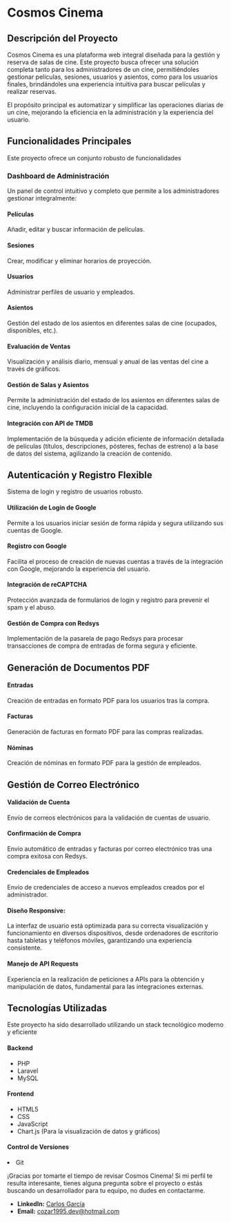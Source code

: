 <h1>Cosmos Cinema</h1>

<h2>Descripción del Proyecto</h2> 

Cosmos Cinema es una plataforma web integral diseñada para la gestión y reserva de salas de cine. Este proyecto busca ofrecer una solución completa tanto para los administradores de un cine, permitiéndoles gestionar películas, sesiones, usuarios y asientos, como para los usuarios finales, brindándoles una experiencia intuitiva para buscar películas y realizar reservas.

El propósito principal es automatizar y simplificar las operaciones diarias de un cine, mejorando la eficiencia en la administración y la experiencia del usuario.

<h2>Funcionalidades Principales</h2>

Este proyecto ofrece un conjunto robusto de funcionalidades

<h3>Dashboard de Administración</h3> Un panel de control intuitivo y completo que permite a los administradores gestionar integralmente:

<h4>Películas</h4> Añadir, editar y buscar información de películas.

<h4>Sesiones</h4> Crear, modificar y eliminar horarios de proyección.

<h4>Usuarios</h4> Administrar perfiles de usuario y empleados.

<h4>Asientos</h4> Gestión del estado de los asientos en diferentes salas de cine (ocupados, disponibles, etc.).

<h4>Evaluación de Ventas</h4> Visualización y análisis diario, mensual y anual de las ventas del cine a través de gráficos.

<h4>Gestión de Salas y Asientos</h4> Permite la administración del estado de los asientos en diferentes salas de cine, incluyendo la configuración inicial de la capacidad.

<h4>Integración con API de TMDB</h4> Implementación de la búsqueda y adición eficiente de información detallada de películas (títulos, descripciones, pósteres, fechas de estreno) a la base de datos del sistema, agilizando la creación de contenido.

<h2>Autenticación y Registro Flexible</h2>

Sistema de login y registro de usuarios robusto.

<h4>Utilización de Login de Google</h4> Permite a los usuarios iniciar sesión de forma rápida y segura utilizando sus cuentas de Google.

<h4>Registro con Google</h4> Facilita el proceso de creación de nuevas cuentas a través de la integración con Google, mejorando la experiencia del usuario.

<h4>Integración de reCAPTCHA</h4> Protección avanzada de formularios de login y registro para prevenir el spam y el abuso.

<h4>Gestión de Compra con Redsys</h4> Implementación de la pasarela de pago Redsys para procesar transacciones de compra de entradas de forma segura y eficiente.

<h2>Generación de Documentos PDF</h2>

<h4>Entradas</h4> Creación de entradas en formato PDF para los usuarios tras la compra.

<h4>Facturas</h4> Generación de facturas en formato PDF para las compras realizadas.

<h4>Nóminas</h4> Creación de nóminas en formato PDF para la gestión de empleados.

<h2>Gestión de Correo Electrónico</h2>

<h4>Validación de Cuenta</h4> Envío de correos electrónicos para la validación de cuentas de usuario.

<h4>Confirmación de Compra</h4> Envío automático de entradas y facturas por correo electrónico tras una compra exitosa con Redsys.

<h4>Credenciales de Empleados</h4> Envío de credenciales de acceso a nuevos empleados creados por el administrador.

<h4>Diseño Responsive:</h4> La interfaz de usuario está optimizada para su correcta visualización y funcionamiento en diversos dispositivos, desde ordenadores de escritorio hasta tabletas y teléfonos móviles, garantizando una experiencia consistente.

<h4>Manejo de API Requests</h4> Experiencia en la realización de peticiones a APIs para la obtención y manipulación de datos, fundamental para las integraciones externas.

<h2>Tecnologías Utilizadas</h2>
Este proyecto ha sido desarrollado utilizando un stack tecnológico moderno y eficiente

<h4>Backend</h4>

<ul>

<li>PHP</li>

<li>Laravel</li>

<li>MySQL</li>

</ul>

<h4>Frontend</h4>

<ul>

<li>HTML5</li>

<li>CSS</li>

<li>JavaScript</li>

<li>Chart.js (Para la visualización de datos y gráficos)</li>

</ul>

<h4>Control de Versiones</h4>

</ul>

<li>Git</li>

</ul>

¡Gracias por tomarte el tiempo de revisar Cosmos Cinema! Si mi perfil te resulta interesante, tienes alguna pregunta sobre el proyecto o estás buscando un desarrollador para tu equipo, no dudes en contactarme.

*   **LinkedIn:** [Carlos García](https://www.linkedin.com/in/tu-url-personalizada)
*   **Email:** [cozar1995.dev@hotmail.com](mailto:cozar1995.dev@hotmail.com)